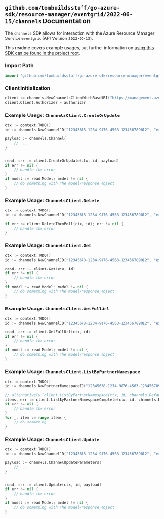 
## `github.com/tombuildsstuff/go-azure-sdk/resource-manager/eventgrid/2022-06-15/channels` Documentation

The `channels` SDK allows for interaction with the Azure Resource Manager Service `eventgrid` (API Version `2022-06-15`).

This readme covers example usages, but further information on [using this SDK can be found in the project root](https://github.com/tombuildsstuff/go-azure-sdk/tree/main/docs).

### Import Path

```go
import "github.com/tombuildsstuff/go-azure-sdk/resource-manager/eventgrid/2022-06-15/channels"
```


### Client Initialization

```go
client := channels.NewChannelsClientWithBaseURI("https://management.azure.com")
client.Client.Authorizer = authorizer
```


### Example Usage: `ChannelsClient.CreateOrUpdate`

```go
ctx := context.TODO()
id := channels.NewChannelID("12345678-1234-9876-4563-123456789012", "example-resource-group", "partnerNamespaceValue", "channelValue")

payload := channels.Channel{
	// ...
}


read, err := client.CreateOrUpdate(ctx, id, payload)
if err != nil {
	// handle the error
}
if model := read.Model; model != nil {
	// do something with the model/response object
}
```


### Example Usage: `ChannelsClient.Delete`

```go
ctx := context.TODO()
id := channels.NewChannelID("12345678-1234-9876-4563-123456789012", "example-resource-group", "partnerNamespaceValue", "channelValue")

if err := client.DeleteThenPoll(ctx, id); err != nil {
	// handle the error
}
```


### Example Usage: `ChannelsClient.Get`

```go
ctx := context.TODO()
id := channels.NewChannelID("12345678-1234-9876-4563-123456789012", "example-resource-group", "partnerNamespaceValue", "channelValue")

read, err := client.Get(ctx, id)
if err != nil {
	// handle the error
}
if model := read.Model; model != nil {
	// do something with the model/response object
}
```


### Example Usage: `ChannelsClient.GetFullUrl`

```go
ctx := context.TODO()
id := channels.NewChannelID("12345678-1234-9876-4563-123456789012", "example-resource-group", "partnerNamespaceValue", "channelValue")

read, err := client.GetFullUrl(ctx, id)
if err != nil {
	// handle the error
}
if model := read.Model; model != nil {
	// do something with the model/response object
}
```


### Example Usage: `ChannelsClient.ListByPartnerNamespace`

```go
ctx := context.TODO()
id := channels.NewPartnerNamespaceID("12345678-1234-9876-4563-123456789012", "example-resource-group", "partnerNamespaceValue")

// alternatively `client.ListByPartnerNamespace(ctx, id, channels.DefaultListByPartnerNamespaceOperationOptions())` can be used to do batched pagination
items, err := client.ListByPartnerNamespaceComplete(ctx, id, channels.DefaultListByPartnerNamespaceOperationOptions())
if err != nil {
	// handle the error
}
for _, item := range items {
	// do something
}
```


### Example Usage: `ChannelsClient.Update`

```go
ctx := context.TODO()
id := channels.NewChannelID("12345678-1234-9876-4563-123456789012", "example-resource-group", "partnerNamespaceValue", "channelValue")

payload := channels.ChannelUpdateParameters{
	// ...
}


read, err := client.Update(ctx, id, payload)
if err != nil {
	// handle the error
}
if model := read.Model; model != nil {
	// do something with the model/response object
}
```
